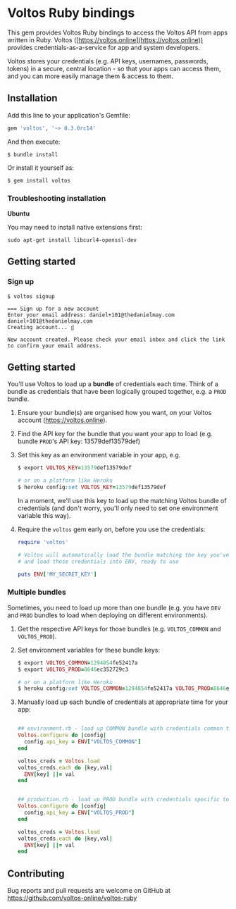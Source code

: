 # Voltos Ruby bindings

This gem provides Voltos Ruby bindings to access the Voltos API from apps written in Ruby. Voltos ([https://voltos.online](https://voltos.online)) provides credentials-as-a-service for app and system developers.

Voltos stores your credentials (e.g. API keys, usernames, passwords, tokens) in a secure, central location - so that your apps can access them, and you can more easily manage them & access to them. 

## Installation

Add this line to your application's Gemfile:

```ruby
gem 'voltos', '~> 0.3.0rc14'
```

And then execute:

    $ bundle install

Or install it yourself as:

    $ gem install voltos
    
### Troubleshooting installation

**Ubuntu**

You may need to install native extensions first:
```
sudo apt-get install libcurl4-openssl-dev
```

## Getting started

### Sign up

```
$ voltos signup

=== Sign up for a new account
Enter your email address: daniel+101@thedanielmay.com
daniel+101@thedanielmay.com
Creating account... ⣾ 

New account created. Please check your email inbox and click the link to confirm your email address.
```


## Getting started

You'll use Voltos to load up a **bundle** of credentials each time. Think of a bundle as credentials that have been logically grouped together, e.g. a ``PROD`` bundle.

1. Ensure your bundle(s) are organised how you want, on your Voltos account (https://voltos.online).

2. Find the API key for the bundle that you want your app to load (e.g. bundle ``PROD``'s API key: 13579def13579def)

2. Set this key as an environment variable in your app, e.g.
   ```ruby
   $ export VOLTOS_KEY=13579def13579def

   # or on a platform like Heroku
   $ heroku config:set VOLTOS_KEY=13579def13579def
   ```
   In a moment, we'll use this key to load up the matching Voltos bundle of credentials (and don't worry, you'll only need to set one environment variable this way).

3. Require the `voltos` gem early on, before you use the credentials:
   ```ruby
   require 'voltos'
   
   # Voltos will automatically load the bundle matching the key you've specified in VOLTOS_KEY
   # and load those credentials into ENV, ready to use
   
   puts ENV['MY_SECRET_KEY']
    ```

### Multiple bundles

Sometimes, you need to load up more than one bundle (e.g. you have ``DEV`` and ``PROD`` bundles to load when deploying on different environments).

1. Get the respective API keys for those bundles (e.g. ``VOLTOS_COMMON`` and ``VOLTOS_PROD``).

2. Set environment variables for these bundle keys:
   ```ruby
   $ export VOLTOS_COMMON=1294854fe52417a
   $ export VOLTOS_PROD=8646ec352729c3
   
   # or on a platform like Heroku
   $ heroku config:set VOLTOS_COMMON=1294854fe52417a VOLTOS_PROD=8646ec352729c3
   ```

2. Manually load up each bundle of credentials at appropriate time for your app:
   ```ruby
   
   ## environment.rb - load up COMMON bundle with credentials common to all environments
   Voltos.configure do |config|
     config.api_key = ENV["VOLTOS_COMMON"]
   end
   
   voltos_creds = Voltos.load
   voltos_creds.each do |key,val|
     ENV[key] ||= val
   end


   ## production.rb - load up PROD bundle with credentials specific to prod environment
   Voltos.configure do |config|
     config.api_key = ENV["VOLTOS_PROD"]
   end
   
   voltos_creds = Voltos.load
   voltos_creds.each do |key,val|
     ENV[key] ||= val
   end
   ```

## Contributing

Bug reports and pull requests are welcome on GitHub at https://github.com/voltos-online/voltos-ruby


